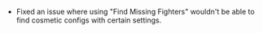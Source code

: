 - Fixed an issue where using "Find Missing Fighters" wouldn't be able to find cosmetic configs with certain settings.